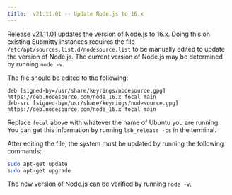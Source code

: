 ```yaml
---
title:  v21.11.01 -- Update Node.js to 16.x
---
```


Release [v21.11.01](https://github.com/Submitty/Submitty/releases/v21.11.01)
updates the version of Node.js to 16.x.  Doing this on existing Submitty
instances requires the file `/etc/apt/sources.list.d/nodesource.list` to be
manually edited to update the version of Node.js.  The current version of Node.js
may be determined by running `node -v`.

The file should be edited to the following:

```
deb [signed-by=/usr/share/keyrings/nodesource.gpg] https://deb.nodesource.com/node_16.x focal main
deb-src [signed-by=/usr/share/keyrings/nodesource.gpg] https://deb.nodesource.com/node_16.x focal main
```

Replace `focal` above with whatever the name of Ubuntu you are running. You can get this information by
running `lsb_release -cs` in the terminal.

After editing the file, the system must be updated by running the following
commands:

```bash
sudo apt-get update
sudo apt-get upgrade
```

The new version of Node.js can be verified by running `node -v`.
